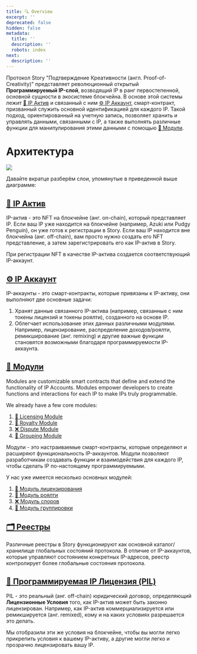 ```yaml
---
title: 🔍 Overview
excerpt: ''
deprecated: false
hidden: false
metadata:
  title: ''
  description: ''
  robots: index
next:
  description: ''
---
```


Протокол Story "Подтверждение Креативности (англ. Proof-of-Creativity)" представляет революционный открытый **Программируемый IP-слой**, возводящий IP в ранг первостепенной, основной сущности в экосистеме блокчейна. В основе этой системы лежит [🧩 IP Актив](doc:ip-asset) и связанный с ним [⚙️ IP Аккаунт](doc:ip-account), смарт-контракт, призванный служить основной идентификацией для каждого IP. Такой подход, ориентированный на учетную запись, позволяет хранить и управлять данными, связанными с IP, а также выполнять различные функции для манипулирования этими данными с помощью [🧱 Модули](doc:story-modules).


# Архитектура

<Image align="center" src="https://files.readme.io/251dabc-story-v1-architecture.png" />

Давайте вкратце разберём слои, упомянутые в приведенной выше диаграмме:

## [🧩 IP Актив](doc:ip-asset)

IP-актив - это NFT на блокчейне (анг. on-chain), который представляет IP. Если ваш IP уже находится на блокчейне (например, Azuki или Pudgy Penguin), он уже готов к регистрации в Story. Если ваш IP находится вне блокчейна (анг. off-chain), вам просто нужно создать его NFT представление, а затем зарегистрировать его как IP-актив в Story.

При регистрации NFT в качестве IP-актива создается соответствующий IP-аккаунт.

## [⚙️ IP Аккаунт](doc:ip-account)

IP-аккаунты - это смарт-контракты, которые привязаны к IP-активу, они выполняют две основные задачи:

1. Хранят данные связанного IP-актива (например, связанные с ним токены лицензий и токены роялти), созданного на основе IP.
2. Облегчает использование этих данных различными модулями. Например, лицензирование, распределение доходов/роялти, ремикширование (анг. remixing) и другие важные функции становятся возможными благодаря программируемости IP-аккаунта.

## [🧱 Модули](doc:modules-1)

Modules are customizable smart contracts that define and extend the functionality of IP Accounts. Modules empower developers to create functions and interactions for each IP to make IPs truly programmable.

We already have a few core modules:

1. [📜 Licensing Module](doc:licensing-module)
2. [💸 Royalty Module](doc:royalty-module)
3. [❌ Dispute Module](doc:dispute-module)
4. [👥 Grouping Module](doc:grouping-module)

Модули - это настраиваемые смарт-контракты, которые определяют и расширяют функциональность IP-аккаунтов. Модули позволяют разработчикам создавать функции и взаимодействия для каждого IP, чтобы сделать IP по-настоящему программируемыми.

У нас уже имеется несколько основных модулей:

1. [📜 Модуль лицензирования](doc:licensing-module)
2. [💸 Модуль роялти](doc:royalty-module)
3. [❌ Модуль споров](doc:dispute-module)
4. [👥 Модуль группировки](doc:grouping-module)

## [🗂️ Реестры](doc:registry)

Различные реестры в Story функционируют как основной каталог/хранилище глобальных состояний протокола. В отличие от IP-аккаунтов, которые управляют состоянием конкретных IP-адресов, реестр контролирует более глобальные состояния протокола.

## [💊 Программируемая IP Лицензия (PIL)](doc:programmable-ip-license)

PIL - это реальный (анг. off-chain) юридический договор, определяющий **Лицензионные Условия** того, как IP-актив может быть законно лицензирован. Например, как IP-актив коммерциализируется или ремикшируется (анг. remixed), кому и на каких условиях разрешается это делать.

Мы отобразили эти же условия на блокчейне, чтобы вы могли легко прикрепить условия к вашему IP-активу, а другие могли легко и прозрачно лицензировать вашу IP.
